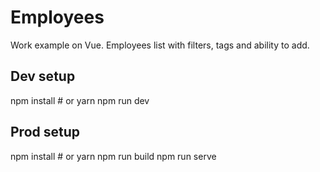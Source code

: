 # Employees

Work example on Vue. 
Employees list with filters, tags and ability to add.

## Dev setup

npm install # or yarn
npm run dev

## Prod setup

npm install # or yarn
npm run build
npm run serve
